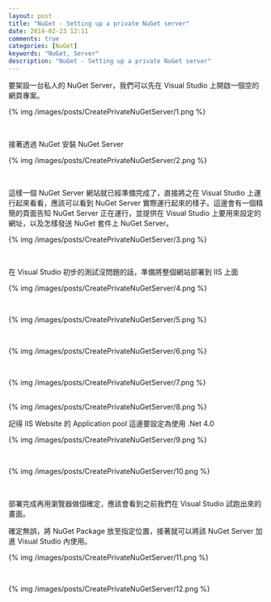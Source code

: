 ```yaml
---
layout: post
title: "NuGet - Setting up a private NuGet server"
date: 2014-02-23 12:11
comments: true
categories: [NuGet]
keywords: "NuGet, Server"
description: "NuGet - Setting up a private NuGet server"
---
```


要架設一台私人的 NuGet Server，我們可以先在 Visual Studio 上開啟一個空的網頁專案。  

<!-- More -->

{% img /images/posts/CreatePrivateNuGetServer/1.png %}

<br/>

接著透過 NuGet 安裝 NuGet Server  

{% img /images/posts/CreatePrivateNuGetServer/2.png %}

<br/>

這樣一個 NuGet Server 網站就已經準備完成了，直接將之在 Visual Studio 上運行起來看看，應該可以看到 NuGet Server 實際運行起來的樣子。這邊會有一個精簡的頁面告知 NuGet Server 正在運行，並提供在 Visual Studio 上要用來設定的網址，以及怎樣發送 NuGet 套件上 NuGet Server。  

{% img /images/posts/CreatePrivateNuGetServer/3.png %}

<br/>

在 Visual Studio 初步的測試沒問題的話，準備將整個網站部署到 IIS 上面  

{% img /images/posts/CreatePrivateNuGetServer/4.png %}

<br/>

{% img /images/posts/CreatePrivateNuGetServer/5.png %}

<br/>

{% img /images/posts/CreatePrivateNuGetServer/6.png %}

<br/>

{% img /images/posts/CreatePrivateNuGetServer/7.png %}

<br/>
{% img /images/posts/CreatePrivateNuGetServer/8.png %}

<br/>

記得 IIS Website 的 Application pool 這邊要設定為使用 .Net 4.0  

{% img /images/posts/CreatePrivateNuGetServer/9.png %}

<br/>

{% img /images/posts/CreatePrivateNuGetServer/10.png %}

<br/>

部署完成再用瀏覽器做個確定，應該會看到之前我們在 Visual Studio 試跑出來的畫面。    

確定無誤，將 NuGet Package 放至指定位置，接著就可以將該 NuGet Server 加進 Visual Studio 內使用。 

{% img /images/posts/CreatePrivateNuGetServer/11.png %}

<br/>

{% img /images/posts/CreatePrivateNuGetServer/12.png %}
